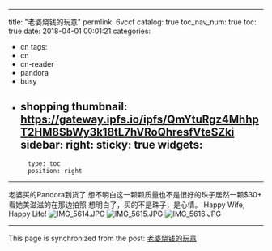 
---
title: "老婆烧钱的玩意"
permlink: 6vccf
catalog: true
toc_nav_num: true
toc: true
date: 2018-04-01 00:01:21
categories:
- cn
tags:
- cn
- cn-reader
- pandora
- busy
- shopping
thumbnail: https://gateway.ipfs.io/ipfs/QmYtuRgz4MhhpT2HM8SbWy3k18tL7hVRoQhresfVteSZki
sidebar:
    right:
        sticky: true
widgets:
    -
        type: toc
        position: right
---


老婆买的Pandora到货了
想不明白这一颗颗质量也不是很好的珠子居然一颗$30+
看她美滋滋的在那边拍照
想明白了，买的不是珠子，是心情。
Happy Wife, Happy Life!
![IMG_5614.JPG](https://gateway.ipfs.io/ipfs/QmYtuRgz4MhhpT2HM8SbWy3k18tL7hVRoQhresfVteSZki)
![IMG_5615.JPG](https://gateway.ipfs.io/ipfs/QmaRepdtoKhwzWqJA6BWnZdwJ6JsDGNVeVecq1gS6DiR7y)
![IMG_5616.JPG](https://gateway.ipfs.io/ipfs/QmaMdzv8Fn9V7W5Du3HwNNtPfu1X1D8hstUGAdDfeapVPp)


- - -

This page is synchronized from the post: [老婆烧钱的玩意](https://steemit.com/@ericet/6vccf)
